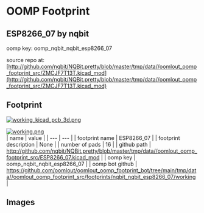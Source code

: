 # OOMP Footprint  
## ESP8266_07  by nqbit  
  
oomp key: oomp_nqbit_nqbit_esp8266_07  
  
source repo at: [http://github.com/nqbit/NQBit.pretty/blob/master/tmp/data//oomlout_oomp_footprint_src/ZMCJF7T13T.kicad_mod](http://github.com/nqbit/NQBit.pretty/blob/master/tmp/data//oomlout_oomp_footprint_src/ZMCJF7T13T.kicad_mod)  
## Footprint  
  
[![working_kicad_pcb_3d.png](working_kicad_pcb_3d_600.png)](working_kicad_pcb_3d.png)  
  
[![working.png](working_600.png)](working.png)  
| name | value | 
| --- | --- | 
| footprint name | ESP8266_07 | 
| footprint description | None | 
| number of pads | 16 | 
| github path | http://github.com/nqbit/NQBit.pretty/blob/master/tmp/data//oomlout_oomp_footprint_src/ESP8266_07.kicad_mod | 
| oomp key | oomp_nqbit_nqbit_esp8266_07 | 
| oomp bot github | https://github.com/oomlout/oomlout_oomp_footprint_bot/tree/main/tmp/data//oomlout_oomp_footprint_src/footprints/nqbit_nqbit_esp8266_07/working | 
## Images  
